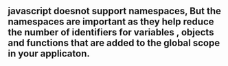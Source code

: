 ## javascript doesnot support namespaces, But the namespaces are important as they help reduce the number of identifiers for variables , objects and functions that are added to the global scope in your applicaton. 